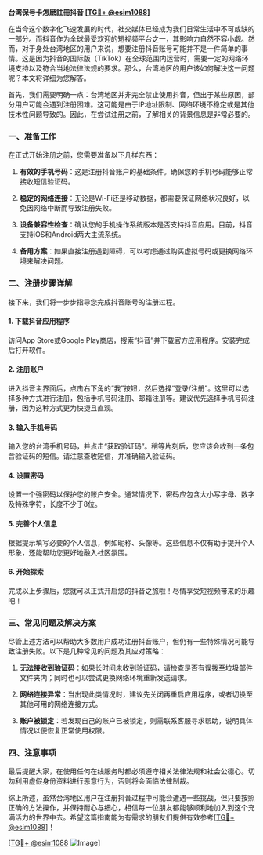 **台湾保号卡怎麽註冊抖音 [[TG💪+ @esim1088](https://t.me/s/esim1088)]**

在当今这个数字化飞速发展的时代，社交媒体已经成为我们日常生活中不可或缺的一部分。而抖音作为全球最受欢迎的短视频平台之一，其影响力自然不容小觑。然而，对于身处台湾地区的用户来说，想要注册抖音账号可能并不是一件简单的事情。这是因为抖音的国际版（TikTok）在全球范围内运营时，需要一定的网络环境支持以及符合当地法律法规的要求。那么，台湾地区的用户该如何解决这一问题呢？本文将详细为您解答。

首先，我们需要明确一点：台湾地区并非完全禁止使用抖音，但出于某些原因，部分用户可能会遇到注册困难。这可能是由于IP地址限制、网络环境不稳定或是其他技术性问题导致的。因此，在尝试注册之前，了解相关的背景信息是非常必要的。

### 一、准备工作

在正式开始注册之前，您需要准备以下几样东西：

1. **有效的手机号码**：这是注册抖音账户的基础条件。确保您的手机号码能够正常接收短信验证码。
   
2. **稳定的网络连接**：无论是Wi-Fi还是移动数据，都需要保证网络状况良好，以免因网络中断而导致注册失败。

3. **设备兼容性检查**：确认您的手机操作系统版本是否支持抖音应用。目前，抖音支持iOS和Android两大主流系统。

4. **备用方案**：如果直接注册遇到障碍，可以考虑通过购买虚拟号码或更换网络环境来解决问题。

### 二、注册步骤详解

接下来，我们将一步步指导您完成抖音账号的注册过程。

#### 1. 下载抖音应用程序

访问App Store或Google Play商店，搜索“抖音”并下载官方应用程序。安装完成后打开软件。

#### 2. 注册账户

进入抖音主界面后，点击右下角的“我”按钮，然后选择“登录/注册”。这里可以选择多种方式进行注册，包括手机号码注册、邮箱注册等。建议优先选择手机号码注册，因为这种方式更为快捷且直观。

#### 3. 输入手机号码

输入您的台湾手机号码，并点击“获取验证码”。稍等片刻后，您应该会收到一条包含验证码的短信。请注意查收短信，并准确输入验证码。

#### 4. 设置密码

设置一个强密码以保护您的账户安全。通常情况下，密码应包含大小写字母、数字及特殊字符，长度不少于8位。

#### 5. 完善个人信息

根据提示填写必要的个人信息，例如昵称、头像等。这些信息不仅有助于提升个人形象，还能帮助您更好地融入社区氛围。

#### 6. 开始探索

完成以上步骤后，您就可以正式开启您的抖音之旅啦！尽情享受短视频带来的乐趣吧！

### 三、常见问题及解决方案

尽管上述方法可以帮助大多数用户成功注册抖音账户，但仍有一些特殊情况可能导致注册失败。以下是几种常见的问题及其应对策略：

1. **无法接收到验证码**：如果长时间未收到验证码，请检查是否有误拨至垃圾邮件文件夹内；同时也可以尝试更换网络环境重新发送请求。

2. **网络连接异常**：当出现此类情况时，建议先关闭再重启应用程序，或者切换至其他可用的网络连接方式。

3. **账户被锁定**：若发现自己的账户已被锁定，则需联系客服寻求帮助，说明具体情况以便恢复正常使用权限。

### 四、注意事项

最后提醒大家，在使用任何在线服务时都必须遵守相关法律法规和社会公德心。切勿利用虚假身份资料进行恶意行为，否则将会面临法律制裁。

综上所述，虽然台湾地区用户在注册抖音过程中可能会遭遇一些挑战，但只要按照正确的方法操作，并保持耐心与细心，相信每一位朋友都能够顺利地加入到这个充满活力的世界中去。希望这篇指南能为有需求的朋友们提供有效参考[[TG💪+ @esim1088](https://t.me/s/esim1088)]！

[[TG💪+ @esim1088](https://t.me/s/esim1088) ![Image](https://i.postimg.cc/4NQfJmqS/Snipaste-2025-05-13-00-14-12.png)]